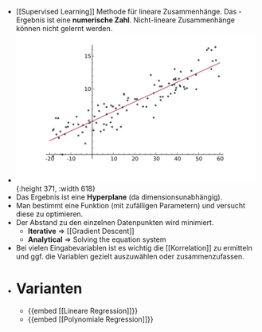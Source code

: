 - [[Supervised Learning]] Methode für lineare Zusammenhänge. Das - Ergebnis ist eine **numerische Zahl**. Nicht-lineare Zusammenhänge können nicht gelernt werden.
- ![image_1647857129729_0.png](../assets/image_1647857129729_0_1649088644396_0.png){:height 371, :width 618}
- Das Ergebnis ist eine **Hyperplane** (da dimensionsunabhängig).
- Man bestimmt eine Funktion (mit zufälligen Parametern) und versucht diese zu optimieren.
- Der Abstand zu den einzelnen Datenpunkten wird minimiert.
	- **Iterative** => [[Gradient Descent]]
	- **Analytical** => Solving the equation system
- Bei vielen Eingabevariablen ist es wichtig die [[Korrelation]] zu ermitteln und ggf. die Variablen gezielt auszuwählen oder zusammenzufassen.
- # Varianten
	- {{embed [[Lineare Regression]]}}
	- {{embed [[Polynomiale Regression]]}}